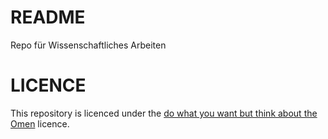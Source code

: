README
======

Repo für Wissenschaftliches Arbeiten


LICENCE
=======

This repository is licenced under the [do what you want but think about the Omen](https://www.youtube.com/watch?v=b-_wE0mJU5Y&feature=youtu.be&t=9s) licence.
